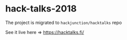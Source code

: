 # hack-talks-2018
The project is migrated to `hackjunction/hacktalks` repo

See it live here => https://hacktalks.fi/
